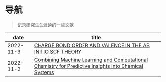# 导航
> 记录研究生生涯读的一些文献

|date|title|
|---|---|
|2022-11-3|[CHARGE BOND ORDER AND VALENCE IN THE AB INITIO SCF THEORY](2022-11-3.md)|
|2022-11-2|[Combining Machine Learning and Computational Chemistry for Predictive Insights Into Chemical Systems](2022-11-2.md)|